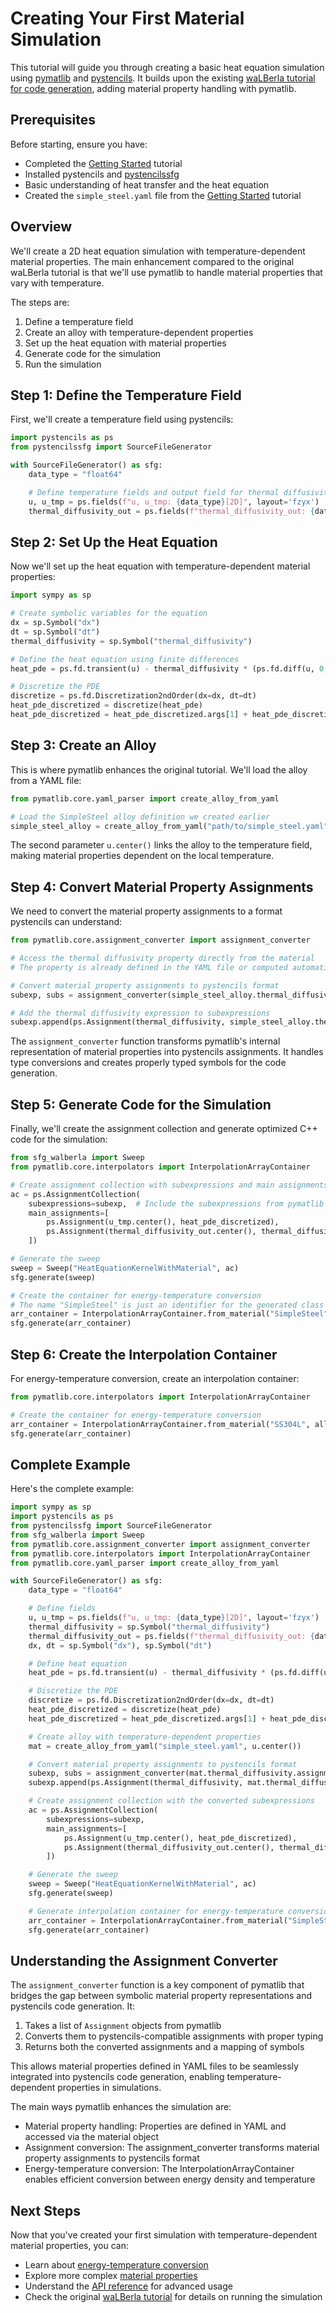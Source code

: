 # Creating Your First Material Simulation

This tutorial will guide you through creating a basic heat equation simulation using [pymatlib](https://i10git.cs.fau.de/rahil.doshi/pymatlib) and [pystencils](https://pycodegen.pages.i10git.cs.fau.de/pystencils/).
It builds upon the existing [waLBerla tutorial for code generation](https://walberla.net/doxygen/tutorial_codegen01.html), adding material property handling with pymatlib.

## Prerequisites

Before starting, ensure you have:
- Completed the [Getting Started](getting_started.md) tutorial
- Installed pystencils and [pystencilssfg](https://pycodegen.pages.i10git.cs.fau.de/pystencils-sfg/)
- Basic understanding of heat transfer and the heat equation
- Created the `simple_steel.yaml` file from the [Getting Started](getting_started.md) tutorial

## Overview

We'll create a 2D heat equation simulation with temperature-dependent material properties.
The main enhancement compared to the original waLBerla tutorial is that we'll use pymatlib to handle material properties that vary with temperature.

The steps are:

1. Define a temperature field
2. Create an alloy with temperature-dependent properties
3. Set up the heat equation with material properties
4. Generate code for the simulation
5. Run the simulation

## Step 1: Define the Temperature Field

First, we'll create a temperature field using pystencils:

```python
import pystencils as ps
from pystencilssfg import SourceFileGenerator

with SourceFileGenerator() as sfg:
    data_type = "float64"

    # Define temperature fields and output field for thermal diffusivity
    u, u_tmp = ps.fields(f"u, u_tmp: {data_type}[2D]", layout='fzyx')
    thermal_diffusivity_out = ps.fields(f"thermal_diffusivity_out: {data_type}[2D]", layout='fzyx')
```

## Step 2: Set Up the Heat Equation

Now we'll set up the heat equation with temperature-dependent material properties:

```python
import sympy as sp

# Create symbolic variables for the equation
dx = sp.Symbol("dx")
dt = sp.Symbol("dt")
thermal_diffusivity = sp.Symbol("thermal_diffusivity")

# Define the heat equation using finite differences
heat_pde = ps.fd.transient(u) - thermal_diffusivity * (ps.fd.diff(u, 0, 0) + ps.fd.diff(u, 1, 1))

# Discretize the PDE
discretize = ps.fd.Discretization2ndOrder(dx=dx, dt=dt)
heat_pde_discretized = discretize(heat_pde)
heat_pde_discretized = heat_pde_discretized.args[1] + heat_pde_discretized.args[0].simplify()
```

## Step 3: Create an Alloy

This is where pymatlib enhances the original tutorial.
We'll load the alloy from a YAML file:

```python
from pymatlib.core.yaml_parser import create_alloy_from_yaml

# Load the SimpleSteel alloy definition we created earlier
simple_steel_alloy = create_alloy_from_yaml("path/to/simple_steel.yaml", u.center())
```

The second parameter `u.center()` links the alloy to the temperature field, making material properties dependent on the local temperature.

## Step 4: Convert Material Property Assignments

We need to convert the material property assignments to a format pystencils can understand:

```python
from pymatlib.core.assignment_converter import assignment_converter

# Access the thermal diffusivity property directly from the material
# The property is already defined in the YAML file or computed automatically

# Convert material property assignments to pystencils format
subexp, subs = assignment_converter(simple_steel_alloy.thermal_diffusivity.assignments)

# Add the thermal diffusivity expression to subexpressions
subexp.append(ps.Assignment(thermal_diffusivity, simple_steel_alloy.thermal_diffusivity.expr))
```

The `assignment_converter` function transforms pymatlib's internal representation of material properties into pystencils assignments. 
It handles type conversions and creates properly typed symbols for the code generation.

## Step 5: Generate Code for the Simulation

Finally, we'll create the assignment collection and generate optimized C++ code for the simulation:

```python
from sfg_walberla import Sweep
from pymatlib.core.interpolators import InterpolationArrayContainer

# Create assignment collection with subexpressions and main assignments
ac = ps.AssignmentCollection(
    subexpressions=subexp,  # Include the subexpressions from pymatlib
    main_assignments=[
        ps.Assignment(u_tmp.center(), heat_pde_discretized),
        ps.Assignment(thermal_diffusivity_out.center(), thermal_diffusivity)
    ])

# Generate the sweep
sweep = Sweep("HeatEquationKernelWithMaterial", ac)
sfg.generate(sweep)

# Create the container for energy-temperature conversion
# The name "SimpleSteel" is just an identifier for the generated class
arr_container = InterpolationArrayContainer.from_material("SimpleSteel", simple_steel_alloy)
sfg.generate(arr_container)
```

## Step 6: Create the Interpolation Container

For energy-temperature conversion, create an interpolation container:

```python
from pymatlib.core.interpolators import InterpolationArrayContainer

# Create the container for energy-temperature conversion
arr_container = InterpolationArrayContainer.from_material("SS304L", alloy)
sfg.generate(arr_container)
```

## Complete Example

Here's the complete example:

```python
import sympy as sp
import pystencils as ps
from pystencilssfg import SourceFileGenerator
from sfg_walberla import Sweep
from pymatlib.core.assignment_converter import assignment_converter
from pymatlib.core.interpolators import InterpolationArrayContainer
from pymatlib.core.yaml_parser import create_alloy_from_yaml

with SourceFileGenerator() as sfg:
    data_type = "float64"

    # Define fields
    u, u_tmp = ps.fields(f"u, u_tmp: {data_type}[2D]", layout='fzyx')
    thermal_diffusivity = sp.Symbol("thermal_diffusivity")
    thermal_diffusivity_out = ps.fields(f"thermal_diffusivity_out: {data_type}[2D]", layout='fzyx')
    dx, dt = sp.Symbol("dx"), sp.Symbol("dt")

    # Define heat equation
    heat_pde = ps.fd.transient(u) - thermal_diffusivity * (ps.fd.diff(u, 0, 0) + ps.fd.diff(u, 1, 1))

    # Discretize the PDE
    discretize = ps.fd.Discretization2ndOrder(dx=dx, dt=dt)
    heat_pde_discretized = discretize(heat_pde)
    heat_pde_discretized = heat_pde_discretized.args[1] + heat_pde_discretized.args[0].simplify()

    # Create alloy with temperature-dependent properties
    mat = create_alloy_from_yaml("simple_steel.yaml", u.center())

    # Convert material property assignments to pystencils format
    subexp, subs = assignment_converter(mat.thermal_diffusivity.assignments)
    subexp.append(ps.Assignment(thermal_diffusivity, mat.thermal_diffusivity.expr))

    # Create assignment collection with the converted subexpressions
    ac = ps.AssignmentCollection(
        subexpressions=subexp,
        main_assignments=[
            ps.Assignment(u_tmp.center(), heat_pde_discretized),
            ps.Assignment(thermal_diffusivity_out.center(), thermal_diffusivity)
        ])

    # Generate the sweep
    sweep = Sweep("HeatEquationKernelWithMaterial", ac)
    sfg.generate(sweep)

    # Generate interpolation container for energy-temperature conversion
    arr_container = InterpolationArrayContainer.from_material("SimpleSteel", mat)
    sfg.generate(arr_container)
```

## Understanding the Assignment Converter

The `assignment_converter` function is a key component of pymatlib that bridges the gap between symbolic material property representations and pystencils code generation. It:

1. Takes a list of `Assignment` objects from pymatlib
2. Converts them to pystencils-compatible assignments with proper typing
3. Returns both the converted assignments and a mapping of symbols

This allows material properties defined in YAML files to be seamlessly integrated into pystencils code generation, enabling temperature-dependent properties in simulations.

The main ways pymatlib enhances the simulation are:

- Material property handling: Properties are defined in YAML and accessed via the material object
- Assignment conversion: The assignment_converter transforms material property assignments to pystencils format
- Energy-temperature conversion: The InterpolationArrayContainer enables efficient conversion between energy density and temperature

## Next Steps

Now that you've created your first simulation with temperature-dependent material properties, you can:
- Learn about [energy-temperature conversion](../how-to/energy_temperature_conversion.md)
- Explore more complex [material properties](../explanation/material_properties.md)
- Understand the [API reference](../reference/api/alloy.md) for advanced usage
- Check the original [waLBerla tutorial](https://walberla.net/doxygen/tutorial_codegen01.html) for details on running the simulation
